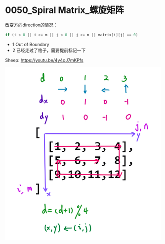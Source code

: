 # 0050_Spiral Matrix_螺旋矩阵

改变方向direction的情况：

```cpp
if (i < 0 || i >= m || j < 0 || j >= n || matrix[i][j] == 0)
```

- 1 Out of Boundary
- 2 已经走过了格子，需要提前标记一下

Sheep: https://youtu.be/4y4oJ7mKPfs

![solve](https://raw.githubusercontent.com/KimmiGYH/LeetCode_Notes_Public/master/Section05_Solutions/0050_Spiral%20Matrix_%E8%9E%BA%E6%97%8B%E7%9F%A9%E9%98%B5/solve.png)

